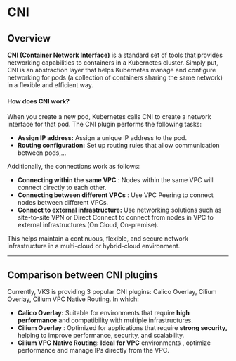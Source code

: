 # CNI

## **Overview** <a href="#tong-quan" id="tong-quan"></a>

**CNI (Container Network Interface)** is a standard set of tools that provides networking capabilities to containers in a Kubernetes cluster. Simply put, CNI is an abstraction layer that helps Kubernetes manage and configure networking for pods (a collection of containers sharing the same network) in a flexible and efficient way.

#### How does CNI work? <a href="#cni-hoat-dong-nhu-the-nao" id="cni-hoat-dong-nhu-the-nao"></a>

When you create a new pod, Kubernetes calls CNI to create a network interface for that pod. The CNI plugin performs the following tasks:

* **Assign IP address:** Assign a unique IP address to the pod.
* **Routing configuration:** Set up routing rules that allow communication between pods,...

Additionally, the connections work as follows:

* **Connecting within the same VPC** : Nodes within the same VPC will connect directly to each other.
* **Connecting between different VPCs** : Use VPC Peering to connect nodes between different VPCs.
* **Connect to external infrastructure:** Use networking solutions such as site-to-site VPN or Direct Connect to connect from nodes in VPC to external infrastructures (On Cloud, On-premise).

This helps maintain a continuous, flexible, and secure network infrastructure in a multi-cloud or hybrid-cloud environment.

***

## Comparison between CNI plugins <a href="#so-sanh-giua-cac-plugin-cni" id="so-sanh-giua-cac-plugin-cni"></a>

Currently, VKS is providing 3 popular CNI plugins: Calico Overlay, Cilium Overlay, Cilium VPC Native Routing. In which:

* **Calico Overlay:** Suitable for environments that require **high performance** and compatibility with multiple infrastructures.
* **Cilium Overlay** : Optimized for applications that require **strong security,** helping to improve performance, security, and scalability.
* **Cilium VPC Native Routing: Ideal for VPC** environments , optimize performance and manage IPs directly from the VPC.
